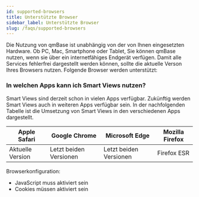 ```yaml
---
id: supported-browsers
title: Unterstützte Browser
sidebar_label: Unterstützte Browser
slug: /faqs/supported-browsers
---
```


Die Nutzung von qmBase ist unabhängig von der von Ihnen eingesetzten Hardware. Ob PC, Mac, Smartphone oder Tablet, Sie können qmBase nutzen, wenn sie über ein internetfähiges Endgerät verfügen.
Damit alle Services fehlerfrei dargestellt werden können, sollte die aktuelle Verson Ihres Browsers nutzen. Folgende Browser werden unterstützt:

### In welchen Apps kann ich Smart Views nutzen?

Smart Views sind derzeit schon in vielen Apps verfügbar. Zukünftig werden Smart Views auch in weiteren Apps verfügbar sein. In der nachfolgenden Tabelle ist die Umsetzung von Smart Views in den verschiedenen Apps dargestellt.

| Apple Safari     | Google Chrome          | Microsoft Edge         | Mozilla Firefox |
| ---------------- | ---------------------- | ---------------------- | --------------- |
| Aktuelle Version | Letzt beiden Versionen | Letzt beiden Versionen | Firefox ESR     |

Browserkonfiguration:

- JavaScript muss aktiviert sein
- Cookies müssen aktiviert sein
